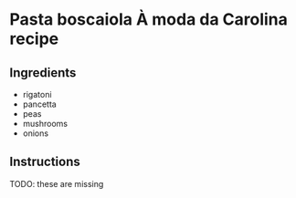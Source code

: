 # Pasta boscaiola À moda da Carolina recipe


## Ingredients

- rigatoni
- pancetta
- peas
- mushrooms
- onions


## Instructions

TODO: these are missing
